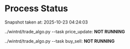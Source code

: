 # Process Status

Snapshot taken at: 2025-10-23 04:24:03

../wintrd/trade_algo.py --task price_update: **NOT RUNNING**

../wintrd/trade_algo.py --task buy_sell: **NOT RUNNING**

